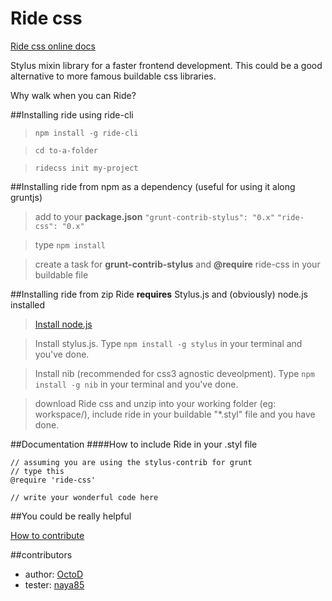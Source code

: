 Ride css
========

[Ride css online docs](https://ride-css.github.io/)

Stylus mixin library for a faster frontend development. This could be a good alternative to more famous buildable css libraries.

Why walk when you can Ride?

##Installing ride using ride-cli

> ```npm install -g ride-cli```

> ```cd to-a-folder```

> ```ridecss init my-project```

##Installing ride from npm as a dependency (useful for using it along gruntjs)

> add to your **package.json**
  ```"grunt-contrib-stylus": "0.x"```
  ```"ride-css": "0.x"```

> type ```npm install```

> create a task for **grunt-contrib-stylus** and **@require** ride-css in your buildable file

##Installing ride from zip
Ride **requires** Stylus.js and (obviously) node.js installed

> [Install node.js](http://nodejs.org/ "Click here to go to node.js website")

> Install stylus.js. Type ```npm install -g stylus``` in your terminal and you've done.

> Install nib (recommended for css3 agnostic deveolpment). Type ```npm install -g nib``` in your terminal and you've done.

> download Ride css and unzip into your working folder (eg: workspace/), include ride in your buildable "*.styl" file and you have done.

##Documentation
####How to include Ride in your .styl file
```
// assuming you are using the stylus-contrib for grunt
// type this
@require 'ride-css'

// write your wonderful code here
```

##You could be really helpful

[How to contribute](https://github.com/ride-css/ride-css/blob/master/contributing.md)


##contributors

* author: [OctoD](https://github.com/OctoD/)
* tester: [naya85](https://github.com/naya85/)